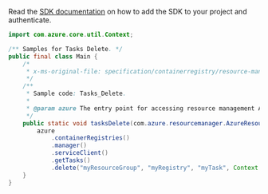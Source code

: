 Read the [SDK documentation](https://github.com/Azure/azure-sdk-for-java/blob/azure-resourcemanager_2.10.0/sdk/resourcemanager/azure-resourcemanager/README.md) on how to add the SDK to your project and authenticate.

```java
import com.azure.core.util.Context;

/** Samples for Tasks Delete. */
public final class Main {
    /*
     * x-ms-original-file: specification/containerregistry/resource-manager/Microsoft.ContainerRegistry/preview/2019-06-01-preview/examples/TasksDelete.json
     */
    /**
     * Sample code: Tasks_Delete.
     *
     * @param azure The entry point for accessing resource management APIs in Azure.
     */
    public static void tasksDelete(com.azure.resourcemanager.AzureResourceManager azure) {
        azure
            .containerRegistries()
            .manager()
            .serviceClient()
            .getTasks()
            .delete("myResourceGroup", "myRegistry", "myTask", Context.NONE);
    }
}
```
